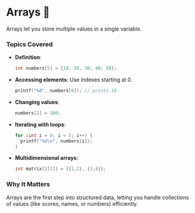 # Arrays 🔢

Arrays let you store multiple values in a single variable.

### Topics Covered
- **Definition**:
  ```c
  int numbers[5] = {10, 20, 30, 40, 50};
- **Accessing elements**: Use indexes starting at 0.
  ```c
  printf("%d", numbers[0]); // prints 10
- **Changing values**:
  ```c
  numbers[2] = 100;
- **Iterating with loops**:
  ```c
  for (int i = 0; i < 5; i++) {
    printf("%d\n", numbers[i]);
  }
- **Multidimensional arrays**:
    ```c
    int matrix[2][2] = {{1,2}, {3,4}};
### Why It Matters
Arrays are the first step into structured data, letting you handle collections of values (like scores, names, or numbers) efficiently.